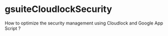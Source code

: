 # gsuiteCloudlockSecurity
How to optimize the security management using Cloudlock and Google App Script ?
